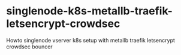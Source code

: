 # singlenode-k8s-metallb-traefik-letsencrypt-crowdsec
Howto singlenode vserver k8s setup with metallb traefik letsencrypt crowdsec bouncer
